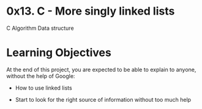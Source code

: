 # 0x13. C - More singly linked lists
C
Algorithm
Data structure

# Learning Objectives
At the end of this project, you are expected to be able to explain to anyone, without the help of Google:


- How to use linked lists

- Start to look for the right source of information without too much help

